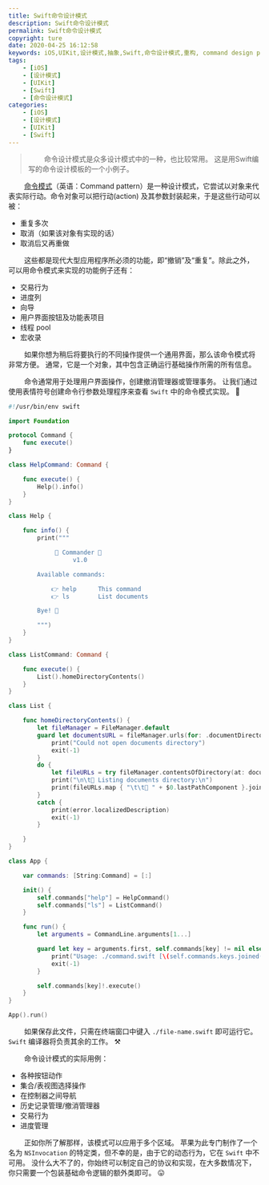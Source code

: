 ```yaml
---
title: Swift命令设计模式
description: Swift命令设计模式
permalink: Swift命令设计模式
copyright: ture
date: 2020-04-25 16:12:58
keywords: iOS,UIKit,设计模式,抽象,Swift,命令设计模式,重构, command design pattern
tags:
    - [iOS]
    - [设计模式]
    - [UIKit]
    - [Swift]
    - [命令设计模式]
categories:
    - [iOS]
    - [设计模式]
    - [UIKit]
    - [Swift]
---
```


>&nbsp;&nbsp;&nbsp;&nbsp;&nbsp;&nbsp;&nbsp;&nbsp;命令设计模式是众多设计模式中的一种，也比较常用。 这是用Swift编写的命令设计模板的一个小例子。

&nbsp;&nbsp;&nbsp;&nbsp;&nbsp;&nbsp;&nbsp;&nbsp;[命令模式](https://zh.wikipedia.org/wiki/%E5%91%BD%E4%BB%A4%E6%A8%A1%E5%BC%8F "命令模式")（英语：Command pattern）是一种设计模式，它尝试以对象来代表实际行动。命令对象可以把行动(action) 及其参数封装起来，于是这些行动可以被：

+ 重复多次
+ 取消（如果该对象有实现的话）
+ 取消后又再重做

<!-- more -->

&nbsp;&nbsp;&nbsp;&nbsp;&nbsp;&nbsp;&nbsp;&nbsp;这些都是现代大型应用程序所必须的功能，即“撤销”及“重复”。除此之外，可以用命令模式来实现的功能例子还有：
+ 交易行为
+ 进度列
+ 向导
+ 用户界面按钮及功能表项目
+ 线程 pool
+ 宏收录

&nbsp;&nbsp;&nbsp;&nbsp;&nbsp;&nbsp;&nbsp;&nbsp;如果你想为稍后将要执行的不同操作提供一个通用界面，那么该命令模式将非常方便。 通常，它是一个对象，其中包含正确运行基础操作所需的所有信息。

&nbsp;&nbsp;&nbsp;&nbsp;&nbsp;&nbsp;&nbsp;&nbsp;命令通常用于处理用户界面操作，创建撤消管理器或管理事务。 让我们通过使用表情符号创建命令行参数处理程序来查看 ```Swift``` 中的命令模式实现。 💾

``` Swift
#!/usr/bin/env swift

import Foundation

protocol Command {
    func execute()
}

class HelpCommand: Command {

    func execute() {
        Help().info()
    }
}

class Help {

    func info() {
        print("""

             🤖 Commander 🤖
                  v1.0

        Available commands:

            👉 help      This command
            👉 ls        List documents

        Bye! 👋

        """)
    }
}

class ListCommand: Command {

    func execute() {
        List().homeDirectoryContents()
    }
}

class List {

    func homeDirectoryContents() {
        let fileManager = FileManager.default
        guard let documentsURL = fileManager.urls(for: .documentDirectory, in: .userDomainMask).first else {
            print("Could not open documents directory")
            exit(-1)
        }
        do {
            let fileURLs = try fileManager.contentsOfDirectory(at: documentsURL, includingPropertiesForKeys: nil)
            print("\n\t📁 Listing documents directory:\n")
            print(fileURLs.map { "\t\t💾 " + $0.lastPathComponent }.joined(separator: "\n\n") + "\n" )
        }
        catch {
            print(error.localizedDescription)
            exit(-1)
        }

    }
}

class App {

    var commands: [String:Command] = [:]

    init() {
        self.commands["help"] = HelpCommand()
        self.commands["ls"] = ListCommand()
    }

    func run() {
        let arguments = CommandLine.arguments[1...]

        guard let key = arguments.first, self.commands[key] != nil else {
            print("Usage: ./command.swift [\(self.commands.keys.joined(separator: "|"))]")
            exit(-1)
        }

        self.commands[key]!.execute()
    }
}

App().run()
```
&nbsp;&nbsp;&nbsp;&nbsp;&nbsp;&nbsp;&nbsp;&nbsp;如果保存此文件，只需在终端窗口中键入 ```./file-name.swift``` 即可运行它。 ```Swift``` 编译器将负责其余的工作。 ⚒

&nbsp;&nbsp;&nbsp;&nbsp;&nbsp;&nbsp;&nbsp;&nbsp;命令设计模式的实际用例：

+ 各种按钮动作
+ 集合/表视图选择操作
+ 在控制器之间导航
+ 历史记录管理/撤消管理器
+ 交易行为
+ 进度管理

&nbsp;&nbsp;&nbsp;&nbsp;&nbsp;&nbsp;&nbsp;&nbsp;正如你所了解那样，该模式可以应用于多个区域。 苹果为此专门制作了一个名为 ```NSInvocation``` 的特定类，但不幸的是，由于它的动态行为，它在 ```Swift``` 中不可用。 没什么大不了的，你始终可以制定自己的协议和实现，在大多数情况下，你只需要一个包装基础命令逻辑的额外类即可。 😛